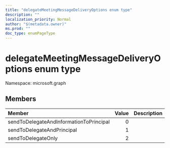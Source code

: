 ```yaml
---
title: "delegateMeetingMessageDeliveryOptions enum type"
description: ""
localization_priority: Normal
author: "$(metadata.owner)"
ms.prod: ""
doc_type: enumPageType
---
```


# delegateMeetingMessageDeliveryOptions enum type

Namespace: microsoft.graph

## Members

| Member                                  | Value | Description |
| :-------------------------------------- | ----: | :---------- |
| sendToDelegateAndInformationToPrincipal | 0     |             |
| sendToDelegateAndPrincipal              | 1     |             |
| sendToDelegateOnly                      | 2     |             |
